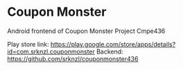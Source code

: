 # Coupon Monster
Android frontend of Coupon Monster Project Cmpe436

Play store link: https://play.google.com/store/apps/details?id=com.srknzl.couponmonster
Backend: https://github.com/srknzl/couponmonster436
